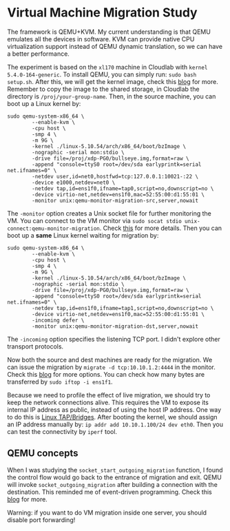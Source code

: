 # Virtual Machine Migration Study

The framework is QEMU+KVM. My current understanding is that QEMU emulates all the devices in software. KVM can provide native CPU virtualization support instead of QEMU dynamic translation, so we can have a better performance.

The experiment is based on the `xl170` machine in Cloudlab with `kernel 5.4.0-164-generic`. To install QEMU, you can simply run: `sudo bash setup.sh`. After this, we will get the kernel image, check this [blog](https://vccolombo.github.io/cybersecurity/linux-kernel-qemu-setup/) for more. Remember to copy the image to the shared storage, in Cloudlab the directory is `/proj/your-group-name`. Then, in the source machine, you can boot up a Linux kernel by:

```
sudo qemu-system-x86_64 \
		--enable-kvm \
		-cpu host \
		-smp 4 \
		-m 9G \
		-kernel ./linux-5.10.54/arch/x86_64/boot/bzImage \
		-nographic -serial mon:stdio \
		-drive file=/proj/xdp-PG0/bullseye.img,format=raw \
		-append "console=ttyS0 root=/dev/sda earlyprintk=serial net.ifnames=0" \
		-netdev user,id=net0,hostfwd=tcp:127.0.0.1:10021-:22 \
		-device e1000,netdev=net0 \
		-netdev tap,id=ens1f0,ifname=tap0,script=no,downscript=no \
		-device virtio-net,netdev=ens1f0,mac=52:55:00:d1:55:01 \
		-monitor unix:qemu-monitor-migration-src,server,nowait
```

The `-monitor` option creates a Unix socket file for further monitoring the VM. You can connect to the VM monitor via `sudo socat stdio unix-connect:qemu-monitor-migration`. Check [this](https://unix.stackexchange.com/questions/426652/connect-to-running-qemu-instance-with-qemu-monitor) for more details. Then you can boot up a **same** Linux kernel waiting for migration by:

```
sudo qemu-system-x86_64 \
		--enable-kvm \
		-cpu host \
		-smp 4 \
		-m 9G \
		-kernel ./linux-5.10.54/arch/x86_64/boot/bzImage \
		-nographic -serial mon:stdio \
		-drive file=/proj/xdp-PG0/bullseye.img,format=raw \
		-append "console=ttyS0 root=/dev/sda earlyprintk=serial net.ifnames=0" \
		-netdev tap,id=ens1f0,ifname=tap1,script=no,downscript=no \
		-device virtio-net,netdev=ens1f0,mac=52:55:00:d1:55:01 \
		-incoming defer \
		-monitor unix:qemu-monitor-migration-dst,server,nowait
```

The `-incoming` option specifies the listening TCP port. I didn't explore other transport protocols. 

Now both the source and dest machines are ready for the migration. We can issue the migration by `migrate -d tcp:10.10.1.2:4444` in the monitor. Check this [blog](https://wiki.gentoo.org/wiki/QEMU/Options) for more options. You can check how many bytes are transferred by `sudo iftop -i ens1f1`.

Because we need to profile the effect of live migration, we should try to keep the network connections alive. This requires the VM to expose its internal IP address as public, instead of using the host IP address. One way to do this is [Linux TAP/Bridges](https://blog.stefan-koch.name/2020/10/25/qemu-public-ip-vm-with-tap). After booting the kernel, we should assign an IP address manually by: `ip addr add 10.10.1.100/24 dev eth0`. Then you can test the connectivity by `iperf` tool.

## QEMU concepts

When I was studying the `socket_start_outgoing_migration` function, I found the control flow would go back to the entrance of migration and exit. QEMU will invoke `socket_outgoing_migration` after building a connection with the destination. This reminded me of event-driven programming. Check this [blog](https://blog.vmsplice.net/2020/08/qemu-internals-event-loops.html) for more.

Warning: if you want to do VM migration inside one server, you should disable port forwarding!